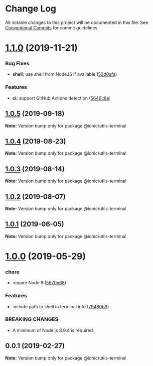 # Change Log

All notable changes to this project will be documented in this file.
See [Conventional Commits](https://conventionalcommits.org) for commit guidelines.

# [1.1.0](https://github.com/ionic-team/ionic-cli/compare/@ionic/utils-terminal@1.0.5...@ionic/utils-terminal@1.1.0) (2019-11-21)


### Bug Fixes

* **shell:** use shell from NodeJS if available ([53d0afa](https://github.com/ionic-team/ionic-cli/commit/53d0afaea8966f7742220896a98da570c706fb63))


### Features

* **ci:** support GitHub Actions detection ([5646c8e](https://github.com/ionic-team/ionic-cli/commit/5646c8e083862dbf976cd6cdecabe209c0ad8cfd))





## [1.0.5](https://github.com/ionic-team/ionic-cli/compare/@ionic/utils-terminal@1.0.4...@ionic/utils-terminal@1.0.5) (2019-09-18)

**Note:** Version bump only for package @ionic/utils-terminal





## [1.0.4](https://github.com/ionic-team/ionic-cli/compare/@ionic/utils-terminal@1.0.3...@ionic/utils-terminal@1.0.4) (2019-08-23)

**Note:** Version bump only for package @ionic/utils-terminal





## [1.0.3](https://github.com/ionic-team/ionic-cli/compare/@ionic/utils-terminal@1.0.2...@ionic/utils-terminal@1.0.3) (2019-08-14)

**Note:** Version bump only for package @ionic/utils-terminal





## [1.0.2](https://github.com/ionic-team/ionic-cli/compare/@ionic/utils-terminal@1.0.1...@ionic/utils-terminal@1.0.2) (2019-08-07)

**Note:** Version bump only for package @ionic/utils-terminal





## [1.0.1](https://github.com/ionic-team/ionic-cli/compare/@ionic/utils-terminal@1.0.0...@ionic/utils-terminal@1.0.1) (2019-06-05)

**Note:** Version bump only for package @ionic/utils-terminal





# [1.0.0](https://github.com/ionic-team/ionic-cli/compare/@ionic/utils-terminal@0.0.1...@ionic/utils-terminal@1.0.0) (2019-05-29)


### chore

* require Node 8 ([5670e68](https://github.com/ionic-team/ionic-cli/commit/5670e68))


### Features

* include path to shell in terminal info ([79480b9](https://github.com/ionic-team/ionic-cli/commit/79480b9))


### BREAKING CHANGES

* A minimum of Node.js 8.9.4 is required.





<a name="0.0.1"></a>
## 0.0.1 (2019-02-27)




**Note:** Version bump only for package @ionic/utils-terminal
